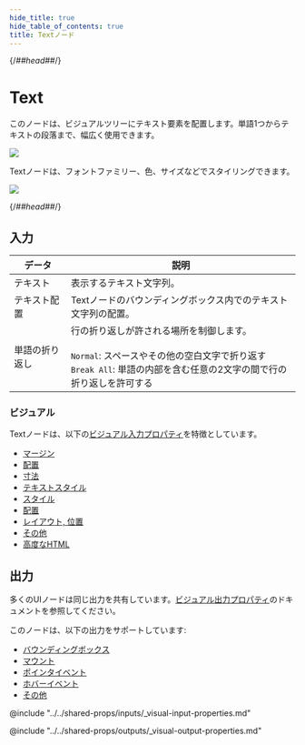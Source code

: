 ```yaml
---
hide_title: true
hide_table_of_contents: true
title: Textノード
---
```


{/*##head##*/}

# Text

このノードは、ビジュアルツリーにテキスト要素を配置します。単語1つからテキストの段落まで、幅広く使用できます。

<div className="ndl-image-with-background l">

![](/nodes/basic-elements/text/text_visual.png)

</div>

<span className="ndl-node">Text</span>ノードは、フォントファミリー、色、サイズなどでスタイリングできます。

<div className="ndl-image-with-background l">

![](/nodes/basic-elements/text/text_node.png)

</div>

{/*##head##*/}

## 入力

| データ                                         | 説明                                                                                                                                                                                        |
| -------------------------------------------- | ----------------------------------------------------------------------------------------------------------------------------------------------------------------------------------------- |
| <span className="ndl-data">テキスト</span>       | 表示するテキスト文字列。                                                                                                                                                                    |
| <span className="ndl-data">テキスト配置</span>   | Textノードのバウンディングボックス内でのテキスト文字列の配置。                                                                                                                              |
| <span className="ndl-data">単語の折り返し</span> | 行の折り返しが許される場所を制御します。<br/><br/> `Normal`: スペースやその他の空白文字で折り返す <br/>`Break All`: 単語の内部を含む任意の2文字の間で行の折り返しを許可する                                 |

### ビジュアル

Textノードは、以下の[ビジュアル入力プロパティ](/nodes/shared-props/inputs/visual-input-properties)を特徴としています。

-   [マージン](/nodes/shared-props/inputs/visual-input-properties#margin)
-   [配置](/nodes/shared-props/inputs/visual-input-properties#alignment)
-   [寸法](/nodes/shared-props/inputs/visual-input-properties#dimensions)
-   [テキストスタイル](/nodes/shared-props/inputs/visual-input-properties#text-styles)
-   [スタイル](/nodes/shared-props/inputs/visual-input-properties#style)
-   [配置](/nodes/shared-props/inputs/visual-input-properties#placement)
-   [レイアウト, 位置](/nodes/shared-props/inputs/visual-input-properties#-position)
-   [その他](/nodes/shared-props/inputs/visual-input-properties#other)
-   [高度なHTML](/nodes/shared-props/inputs/visual-input-properties#advanced-html)

## 出力

多くのUIノードは同じ出力を共有しています。[ビジュアル出力プロパティ](/nodes/shared-props/outputs/visual-output-properties)のドキュメントを参照してください。

このノードは、以下の出力をサポートしています:

-   [バウンディングボックス](/nodes/shared-props/outputs/visual-output-properties/#bounding-box)
-   [マウント](/nodes/shared-props/outputs/visual-output-properties/#mounted)
-   [ポインタイベント](/nodes/shared-props/outputs/visual-output-properties/#pointer-events)
-   [ホバーイベント](/nodes/shared-props/outputs/visual-output-properties/#hover-events)
-   [その他](/nodes/shared-props/outputs/visual-output-properties/#other)

<div className="hidden-props-for-editor">

@include "../../shared-props/inputs/_visual-input-properties.md"

@include "../../shared-props/outputs/_visual-output-properties.md"

</div>